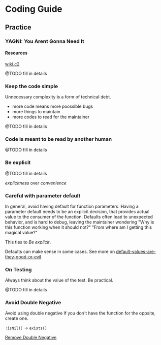 # Coding Guide

## Practice

### YAGNI: You Arent Gonna Need It

#### Resources

[wiki.c2](http://wiki.c2.com/?YouArentGonnaNeedIt) 

@TODO fill in details

### Keep the code simple

Unnecessary complexity is a form of technical debt.
  - more code means more poossible bugs
  - more things to maintain
  - more codes to read for the maintainer

@TODO fill in details

### Code is meant to be read by another human

@TODO fill in details

### Be explicit

@TODO fill in details

*explicitness* over *convenience*

### Careful with parameter default

In general, avoid having default for function parameters.
Having a parameter default needs to be an explicit decision, that provides actual value to the consumer of the function.
Defaults often lead to unexpected behavior, and is hard to debug, leaving the maintainer wondering "Why is this function working when it should not?" "From where am I getting this magical value?"

This ties to *Be explicit*.

Defaults can make sense in some cases. See more on [default-values-are-they-good-or-evil](https://softwareengineering.stackexchange.com/questions/63908/default-values-are-they-good-or-evil)

### On Testing

Always think about the value of the test. Be practical.

@TODO fill in details

### Avoid Double Negative

Avoid using double negative
If you don't have the function for the oppsite, create one.

`!isNil()` -> `exists()`

[Remove Double Negative](https://www.refactoring.com/catalog/removeDoubleNegative.html)

